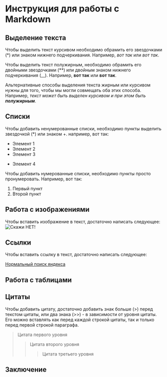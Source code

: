 # Инструкция для работы с Markdown

## Выделение текста

Чтобы выделить текст курсивом необходимо обрамить его звездочками (*) или знаком нижнего подчеркивания. Например, *вот так* или _вот так_.

Чтобы выделить текст полужирным, необходимо обрамить его двойными звездочками (**) или двойным знаком нижнего подчеркивания (__). Например, **вот так** или __вот так__.

Альтернативные способы выделения текста жирным или курсивом нужны для того, чтобы мы могли совмещать оба этих способа. Например,  _текст может быть выделен курсивом и при этом быть **полужирным**_.

## Списки

Чтобы добавить ненумерованные списки, необходимо пункты выделить звездочкой (*) или знаком +. например, вот так:
* Элемент 1
* Элемент 2
* Элемент 3
+ Элемент 4

Чтобы добавить нумерованные списки, необходимо пункты просто пронумеровать. Например, вот так:
1. Первый пункт
2. Второй пункт

## Работа с изображениями

Чтобы вставить изображение в текст, достаточно написать следующее:
![Скажи НЕТ!](photo_2024-01-12_12-19-03.jpg)

## Ссылки

Чтобы вставить ссылку в текст, достаточно написать следующее:

[Нормальный поиск яндекса](https://ya.ru/ "https://ya.ru/")

## Работа с таблицами

## Цитаты

Чтобы добавить цитату, достаточно добавить знак больше (>) перед текстом цитаты, или два знака (>>) - в зависимости от уровня цитаты. Его можно вставлять как перед каждой строкой цитаты, так и только перед первой строкой параграфа.

> Цитата первого уровня
>> Цитата второго уровня
>>> Цитата третьего уровня

## Заключение